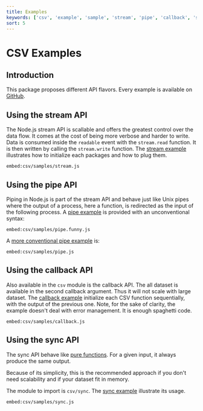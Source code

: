 ```yaml
---
title: Examples
keywords: ['csv', 'example', 'sample', 'stream', 'pipe', 'callback', 'sync', 'async']
sort: 5
---
```


# CSV Examples

## Introduction

This package proposes different API flavors. Every example is available on [GitHub](https://github.com/adaltas/node-csv/tree/master/samples).

## Using the stream API

The Node.js stream API is scallable and offers the greatest control over the data flow. It comes at the cost of being more verbose and harder to write. Data is consumed inside the `readable` event with the `stream.read` function. It is then written by calling the `stream.write` function. The [stream example](https://github.com/adaltas/node-csv/blob/master/packages/csv/samples/stream.js) illustrates how to initialize each packages and how to plug them.

`embed:csv/samples/stream.js`

## Using the pipe API

Piping in Node.js is part of the stream API and behave just like Unix pipes where the output of a process, here a function, is redirected as the input of the following process. A [pipe example](https://github.com/adaltas/node-csv/blob/master/packages/csv/samples/pipe.funny.js) is provided with an unconventional syntax:

`embed:csv/samples/pipe.funny.js`

A [more conventional pipe example](https://github.com/adaltas/node-csv/blob/master/packages/csv/samples/pipe.js) is:

`embed:csv/samples/pipe.js`

## Using the callback API

Also available in the `csv` module is the callback API. The all dataset is available in the second callback argument. Thus it will not scale with large dataset. The [callback example](https://github.com/adaltas/node-csv/blob/master/packages/csv/samples/callback.js) initialize each CSV function sequentially, with the output of the previous one. Note, for the sake of clarity, the example doesn't deal with error management. It is enough spaghetti code.

`embed:csv/samples/callback.js`

## Using the sync API

The sync API behave like [pure functions](https://en.wikipedia.org/wiki/Pure_function). For a given input, it always produce the same output.

Because of its simplicity, this is the recommended approach if you don't need scalability and if your dataset fit in memory. 

The module to import is `csv/sync`. The [sync example](https://github.com/adaltas/node-csv/blob/master/packages/csv/samples/sync.js) illustrate its usage.

```embed:csv/samples/sync.js```
